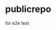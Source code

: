 # publicrepo
for e2e test






























































































































































































































































































































































































































































































































































































































































































































































































































































































































































































































































































































































































































































































































































































































































































































































































































































































































































































































































































































































































































































































































































































































































































































































































































































































































































































































































































































































































































































































































































































































































































































































































































































































































































































































































































































































































































































































































































































































































































































































































































































































































